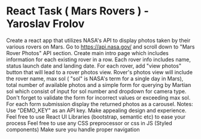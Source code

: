 # React Task ( Mars Rovers ) - Yaroslav Frolov
Create a react app that utilizes NASA's API to display photos taken by their
various rovers on Mars.
Go to https://api.nasa.gov/ and scroll down to "Mars Rover Photos" API
section.
Create main intro page which includes information for each existing rover in a
row.
Each rover info includes name, status launch date and landing date.
For each rover, add "view photos" button that will lead to a rover photos view.
Rover's photos view will include the rover name, max sol ( "sol" is NASA's term
for a single day in Mars), total number of available photos and a simple form
for querying by Martian sol which consist of input for sol number and
dropdown for camera type. Don't forget to validate the form for incorrect
values or exceeding max sol.
For each form submission display the returned photos as a carousel.
Notes:
Use "DEMO_KEY" as an API key.
Make appealing design and experience. Feel free to use React UI Libraries
(bootstrap, semantic etc) to ease your process
Feel free to use any CSS preprocessor or css in JS Styled components)
Make sure you handle proper navigation
